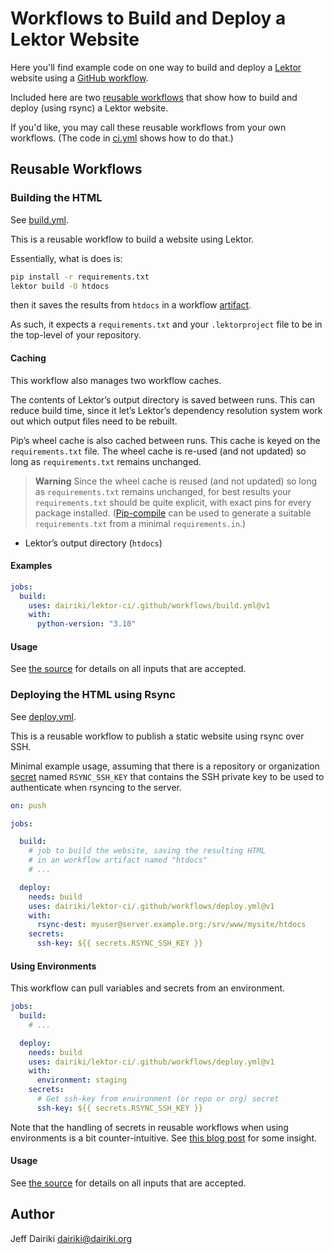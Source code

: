 # Workflows to Build and Deploy a Lektor Website

Here you'll find example code on one way to build and deploy a [Lektor]
website using a [GitHub workflow].

Included here are two [reusable workflows] that show how to build and
deploy (using rsync) a Lektor website.

If you'd like, you may call these reusable workflows from your own
workflows.  (The code in [ci.yml] shows how to do that.)

## Reusable Workflows

### Building the HTML

See [build.yml].

This is a reusable workflow to build a website using Lektor.

Essentially, what is does is:


```bash
pip install -r requirements.txt
lektor build -O htdocs
```

then it saves the results from `htdocs` in a workflow [artifact].

As such, it expects a `requirements.txt` and your `.lektorproject`
file to be in the top-level of your repository.

#### Caching

This workflow also manages two workflow caches.

The contents of Lektor’s output directory is saved between runs. This
can reduce build time, since it let’s Lektor’s dependency resolution
system work out which output files need to be rebuilt.

Pip’s wheel cache is also cached between runs.  This cache is keyed on
the `requirements.txt` file. The wheel cache is re-used (and not
updated) so long as `requirements.txt` remains unchanged.

> **Warning** Since the wheel cache is reused (and not updated) so long
> as `requirements.txt` remains unchanged, for best results your
> `requirements.txt` should be quite explicit, with exact pins for
> every package installed.
> ([Pip-compile] can be used to generate a suitable `requirements.txt`
> from a minimal `requirements.in`.)

- Lektor’s output directory (`htdocs`)

#### Examples

```yaml
jobs:
  build:
    uses: dairiki/lektor-ci/.github/workflows/build.yml@v1
    with:
      python-version: "3.10"
```

#### Usage

See [the source][build.yml] for details on all inputs that are
accepted.

### Deploying the HTML using Rsync

See [deploy.yml].

This is a reusable workflow to publish a static website using rsync over SSH.

Minimal example usage, assuming that there is a repository or
organization [secret] named `RSYNC_SSH_KEY` that contains the SSH
private key to be used to authenticate when rsyncing to the server.


```yaml
on: push

jobs:

  build:
    # job to build the website, saving the resulting HTML
    # in an workflow artifact named "htdocs"
    # ...

  deploy:
    needs: build
    uses: dairiki/lektor-ci/.github/workflows/deploy.yml@v1
    with:
      rsync-dest: myuser@server.example.org:/srv/www/mysite/htdocs
    secrets:
      ssh-key: ${{ secrets.RSYNC_SSH_KEY }}
```

#### Using Environments

This workflow can pull variables and secrets from an environment.

```yaml
jobs:
  build:
    # ...

  deploy:
    needs: build
    uses: dairiki/lektor-ci/.github/workflows/deploy.yml@v1
    with:
      environment: staging
    secrets:
      # Get ssh-key from environment (or repo or org) secret
      ssh-key: ${{ secrets.RSYNC_SSH_KEY }}
```

Note that the handling of secrets in reusable workflows when using
environments is a bit counter-intuitive. See [this blog
post](https://colinsalmcorner.com/consuming-environment-secrets-in-reusable-workflows/)
for some insight.

#### Usage

See [the source][deploy.yml] for details on all inputs that are
accepted.



## Author

Jeff Dairiki <dairiki@dairiki.org>


[Lektor]: https://www.getlektor.com/

[GitHub workflow]: https://docs.github.com/en/actions/using-workflows/about-workflows
[reusable workflows]: https://docs.github.com/en/actions/using-workflows/reusing-workflows#calling-a-reusable-workflow
[artifact]: https://docs.github.com/en/actions/using-workflows/storing-workflow-data-as-artifacts
[secret]: https://docs.github.com/en/actions/security-guides/encrypted-secrets

[pip-compile]: https://github.com/jazzband/pip-tools

[ci.yml]: https://github.com/dairiki/lektor-ci/blob/master/.github/workflows/ci.yml
[build.yml]: https://github.com/dairiki/lektor-ci/blob/master/.github/workflows/build.yml
[deploy.yml]: https://github.com/dairiki/lektor-ci/blob/master/.github/workflows/deploy.yml
